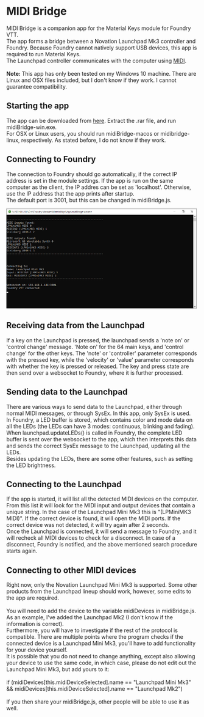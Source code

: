 # MIDI Bridge
MIDI Bridge is a companion app for the Material Keys module for Foundry VTT.<br>
The app forms a bridge between a Novation Launchpad Mk3 controller and Foundry. Because Foundry cannot natively support USB devices, this app is required to run Material Keys.<br>
The Launchpad controller communicates with the computer using <a href="https://en.wikipedia.org/wiki/MIDI">MIDI</a>. <br>
<br>
<b>Note: </b>This app has only been tested on my Windows 10 machine. There are Linux and OSX files included, but I don't know if they work. I cannot guarantee compatibility.

## Starting the app
The app can be downloaded from <a href="https://github.com/CDeenen/MaterialKeys/releases">here</a>. Extract the .rar file, and run midiBridge-win.exe.<br>
For OSX or Linux users, you should run midiBridge-macos or midibridge-linux, respectively. As stated before, I do not know if they work.

## Connecting to Foundry
The connection to Foundry should go automatically, if the correct IP address is set in the module settings. If the app is run on the same computer as the client, the IP addres can be set as 'localhost'. Otherwise, use the IP address that the app prints after startup.<br>
The default port is 3001, but this can be changed in midiBridge.js.

<img src="https://github.com/CDeenen/MaterialKeys/blob/master/App/img/App.png" width="500">

## Receiving data from the Launchpad
If a key on the Launchpad is pressed, the launchpad sends a 'note on' or 'control change' message. 'Note on' for the 64 main keys, and 'control change' for the other keys. The 'note' or 'controller' parameter corresponds with the pressed key, while the 'velocity' or 'value' parameter corresponds with whether the key is pressed or released. The key and press state are then send over a websocket to Foundry, where it is further processed.

## Sending data to the Launchpad
There are various ways to send data to the Launchpad, either through normal MIDI messages, or through SysEx. In this app, only SysEx is used.<br>
In Foundry, a LED buffer is stored, which contains color and mode data on all the LEDs (the LEDs can have 3 modes: continuous, blinking and fading). When launchpad.updateLEDs() is called in Foundry, the complete LED buffer is sent over the websocket to the app, which then interprets this data and sends the correct SysEx message to the Launchpad, updating all the LEDs.<br>
Besides updating the LEDs, there are some other features, such as setting the LED brightness.

## Connecting to the Launchpad
If the app is started, it will list all the detected MIDI devices on the computer. From this list it will look for the MIDI input and output devices that contain a unique string. In the case of the Launchpad Mini Mk3 this is "(LPMiniMK3 MIDI)". If the correct device is found, it will open the MIDI ports. If the correct device was not detected, it will try again after 2 seconds.<br>
Once the Launchpad is connected, it will send a message to Foundry, and it will recheck all MIDI devices to check for a disconnect. In case of a disconnect, Foundry is notified, and the above mentioned search procedure starts again.

## Connecting to other MIDI devices
Right now, only the Novation Launchpad Mini Mk3 is supported. Some other products from the Launchpad lineup should work, however, some edits to the app are required.<br>
<br>
You will need to add the device to the variable midiDevices in midiBridge.js. As an example, I've added the Launchpad Mk2 (I don't know if the information is correct).<br>
Furthermore, you will have to investigate if the rest of the protocol is compatible. There are multiple points where the program checks if the connected device is a Launchpad Mini Mk3, you'll have to add functionality for your device yourself.<br>
It is possible that you do not need to change anything, except also allowing your device to use the same code, in which case, please do not edit out the Launchpad Mini Mk3, but add yours to it:<br>
<br>
if (midiDevices[this.midiDeviceSelected].name == "Launchpad Mini Mk3" && midiDevices[this.midiDeviceSelected].name == "Launchpad Mk2")<br>
<br>
 If you then share your midiBridge.js, other people will be able to use it as well.<br>

